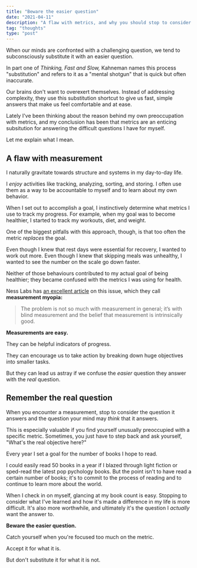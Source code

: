 ```yaml
---
title: "Beware the easier question"
date: "2021-04-11"
description: "A flaw with metrics, and why you should stop to consider the answer you really want."
tag: "thoughts"
type: "post"
---
```


When our minds are confronted with a challenging question, we tend to subconsciously substitute it with an easier question.

In part one of _Thinking, Fast and Slow,_ Kahneman names this process "substitution" and refers to it as a "mental shotgun" that is quick but often inaccurate.

Our brains don't want to overexert themselves. Instead of addressing complexity, they use this substitution shortcut to give us fast, simple answers that make us feel comfortable and at ease.

Lately I've been thinking about the reason behind my own preoccupation with metrics, and my conclusion has been that metrics are an enticing subsitution for answering the difficult questions I have for myself.

Let me explain what I mean.

## A flaw with measurement

I naturally gravitate towards structure and systems in my day-to-day life.

I _enjoy_ activities like tracking, analyzing, sorting, and storing. I often use them as a way to be accountable to myself and to learn about my own behavior.

When I set out to accomplish a goal, I instinctively determine what metrics I use to track my progress. For example, when my goal was to become healthier, I started to track my workouts, diet, and weight.

One of the biggest pitfalls with this approach, though, is that too often the metric _replaces_ the goal.

Even though I knew that rest days were essential for recovery, I wanted to work out more. Even though I knew that skipping meals was unhealthy, I wanted to see the number on the scale go down faster.

Neither of those behaviours contributed to my actual goal of being healthier; they became confused with the metrics I was using for health.

Ness Labs has [an excellent article](https://nesslabs.com/what-gets-measured-gets-managed) on this issue, which they call **measurement myopia:**

> The problem is not so much with measurement in general; it’s with blind measurement and the belief that measurement is intrinsically good.

**Measurements are easy.**

They can be helpful indicators of progress.

They can encourage us to take action by breaking down huge objectives into smaller tasks.

But they can lead us astray if we confuse the _easier_ question they answer with the _real_ question.

## Remember the real question

When you encounter a measurement, stop to consider the question it answers and the question your mind may _think_ that it answers.

This is especially valuable if you find yourself unusually preoccupied with a specific metric. Sometimes, you just have to step back and ask yourself, "What's the real objective here?"

Every year I set a goal for the number of books I hope to read.

I could easily read 50 books in a year if I blazed through light fiction or sped-read the latest pop pychology books. But the point isn't to have read a certain number of books; it's to commit to the process of reading and to continue to learn more about the world.

When I check in on myself, glancing at my book count is easy. Stopping to consider what I've learned and how it's made a difference in my life is more difficult. It's also more worthwhile, and ultimately it's the question I _actually_ want the answer to.

**Beware the easier question.**

Catch yourself when you're focused too much on the metric.

Accept it for what it is.

But don't substitute it for what it is not.
